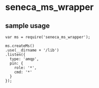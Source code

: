 # seneca_ms_wrapper

## sample usage
```
var ms = require('seneca_ms_wrapper');

ms.createMs()
.use(__dirname + '/lib')
.listen({
  type: 'amqp',
  pin: {
    role: '*',
    cmd: '*'
  }
});

```
